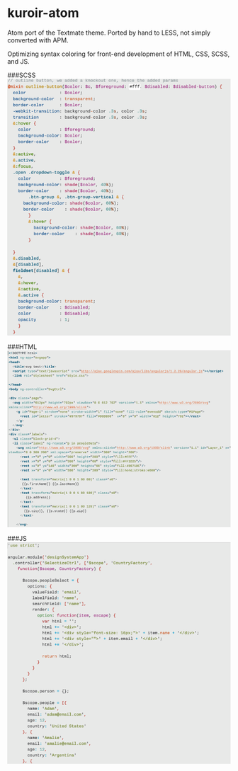 kuroir-atom
===========

Atom port of the Textmate theme.  Ported by hand to LESS, not simply converted with APM.  

Optimizing syntax coloring for front-end development of HTML, CSS, SCSS, and JS.


###SCSS
![image](https://raw.githubusercontent.com/smlombardi/kuroir-atom/master/screenshots/scss.png)

###HTML
![image](https://raw.githubusercontent.com/smlombardi/kuroir-atom/master/screenshots/html2.png)

###JS
![image](https://raw.githubusercontent.com/smlombardi/kuroir-atom/master/screenshots/js.png)
